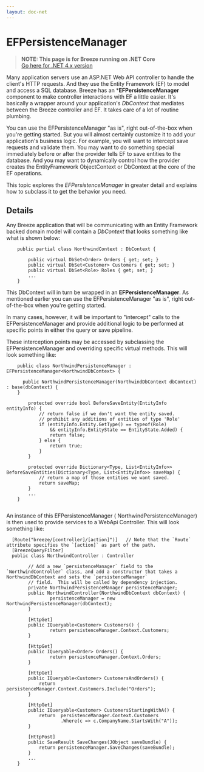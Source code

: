 ```yaml
---
layout: doc-net
---
```

# EFPersistenceManager

> **NOTE: This page is for Breeze running on .NET Core**<br>
> [Go here for .NET 4.x version](/doc-net/ef-contextprovider-4x)

Many application servers use an ASP.NET Web API controller to handle the client's HTTP requests. And they use the Entity Framework (EF) to model and access a SQL database. Breeze has an ***EFPersistenceManager** component to make controller interactions with EF a little easier. It's basically a wrapper around your application's *DbContext* that mediates between the Breeze controller and EF. It takes care of a lot of routine plumbing.

You can use the EFPersistenceManager "as is", right out-of-the-box when you're getting started. But you will almost certainly customize it to add your application's business logic. For example, you will want to intercept save requests and validate them. You may want to do something special immediately before or after the provider tells EF to save entities to the database. And you may want to dynamically control how the provider creates the EntityFramework ObjectContext or DbContext at the core of the EF operations.

This topic explores the *EFPersistenceManager* in greater detail and explains how to subclass it to get the behavior you need.

## Details

Any Breeze application that will be communicating with an Entity Framework backed domain model will contain a *DbContext* that looks something like what is shown below:

```
	public partial class NorthwindContext : DbContext {

		public virtual DbSet<Order> Orders { get; set; }
		public virtual DbSet<Customer> Customers { get; set; }
		public virtual DbSet<Role> Roles { get; set; }
		...
	}
```

This DbContext will in turn be wrapped in an **EFPersistenceManager**.  As mentioned earlier you can use the EFPersistenceManager "as is", right out-of-the-box when you're getting started. 

In many cases, however, it will be important to "intercept" calls to the EFPersistenceManager and provide additional logic to be performed at specific points in either the query or save pipeline.

These interception points may be accessed by subclassing the EFPersistenceManager and overriding specific virtual methods. This will look something like:

```
	public class NorthwindPersistenceManager : EFPersistenceManager<NorthwindDbContext> {

	  public NorthwindPersistenceManager(NorthwindDbContext dbContext) : base(dbContext) { 
    }
	
		protected override bool BeforeSaveEntity(EntityInfo entityInfo) {
			// return false if we don't want the entity saved.
			// prohibit any additions of entities of type 'Role'
			if (entityInfo.Entity.GetType() == typeof(Role)
				&& entityInfo.EntityState == EntityState.Added) {
				return false;
			} else {
				return true;
			}
		}
	
		protected override Dictionary<Type, List<EntityInfo>> BeforeSaveEntities(Dictionary<Type, List<EntityInfo>> saveMap) {
			// return a map of those entities we want saved.
			return saveMap;
		}
		...
	}
	
```

 An instance of this EFPersistenceManager ( NorthwindPersistenceManager) is then used to provide services to a WebApi Controller. This will look something like:

```
  [Route("breeze/[controller]/[action]")]   // Note that the `Route` attribute specifies the `[action]` as part of the path.
  [BreezeQueryFilter]
  public class NorthwindController : Controller

		// Add a new `persistenceManager` field to the `NorthwindController` class, and add a constructor that takes a NorthwindDbContext and sets the `persistenceManager` 
		// field.  This will be called by dependency injection.
		private NorthwindPersistenceManager persistenceManager;
		public NorthwindController(NorthwindDbContext dbContext) {
				persistenceManager = new NorthwindPersistenceManager(dbContext);
		}

		[HttpGet]
		public IQueryable<Customer> Customers() {
				return persistenceManager.Context.Customers;
		}

		[HttpGet]
		public IQueryable<Order> Orders() {
				return persistenceManager.Context.Orders;
		}

		[HttpGet]
		public IQueryable<Customer> CustomersAndOrders() {
			return persistenceManager.Context.Customers.Include("Orders");
		}

		[HttpGet]
		public IQueryable<Customer> CustomersStartingWithA() {
			return  persistenceManager.Context.Customers
					.Where(c => c.CompanyName.StartsWith("A"));
		}

		[HttpPost]
		public SaveResult SaveChanges(JObject saveBundle) {
			return persistenceManager.SaveChanges(saveBundle);
		}
		...
	}		
```					 


